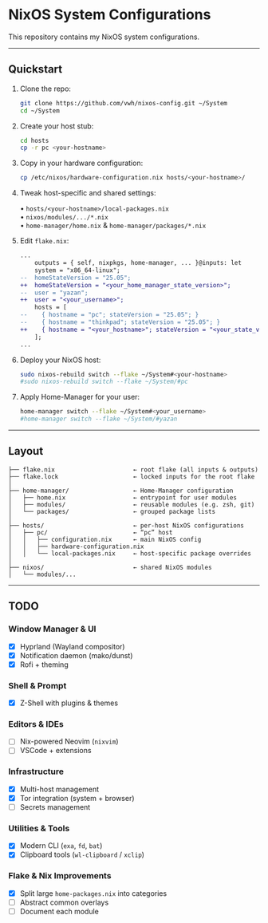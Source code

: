 # NixOS System Configurations

This repository contains my NixOS system configurations.

---

## Quickstart

1. Clone the repo:

   ```bash
   git clone https://github.com/vwh/nixos-config.git ~/System
   cd ~/System
   ```

2. Create your host stub:

   ```bash
   cd hosts
   cp -r pc <your-hostname>
   ```

3. Copy in your hardware configuration:

   ```bash
   cp /etc/nixos/hardware-configuration.nix hosts/<your-hostname>/
   ```

4. Tweak host-specific and shared settings:

   • `hosts/<your-hostname>/local-packages.nix`  
   • `nixos/modules/.../*.nix`  
   • `home-manager/home.nix` & `home-manager/packages/*.nix`

5. Edit `flake.nix`:

   ```diff
   ...
       outputs = { self, nixpkgs, home-manager, ... }@inputs: let
       system = "x86_64-linux";
   --  homeStateVersion = "25.05";
   ++  homeStateVersion = "<your_home_manager_state_version>";
   --  user = "yazan";
   ++  user = "<your_username>";
       hosts = [
   --    { hostname = "pc"; stateVersion = "25.05"; }
   --    { hostname = "thinkpad"; stateVersion = "25.05"; }
   ++    { hostname = "<your_hostname>"; stateVersion = "<your_state_version>"; }
       ];
   ...
   ```

6. Deploy your NixOS host:

   ```bash
   sudo nixos-rebuild switch --flake ~/System#<your-hostname>
   #sudo nixos-rebuild switch --flake ~/System/#pc
   ```

7. Apply Home-Manager for your user:

   ```bash
   home-manager switch --flake ~/System#<your_username>
   #home-manager switch --flake ~/System/#yazan
   ```

---

## Layout

```text
├── flake.nix                      ← root flake (all inputs & outputs)
├── flake.lock                     ← locked inputs for the root flake
│
├── home-manager/                  ← Home-Manager configuration
│   ├── home.nix                   ← entrypoint for user modules
│   ├── modules/                   ← reusable modules (e.g. zsh, git)
│   └── packages/                  ← grouped package lists
│
├── hosts/                         ← per-host NixOS configurations
│   ├── pc/                        ← “pc” host
│   │   ├── configuration.nix      ← main NixOS config
│   │   ├── hardware-configuration.nix
│   │   └── local-packages.nix     ← host-specific package overrides
│
├── nixos/                         ← shared NixOS modules
│   └── modules/...
```

---

## TODO

### Window Manager & UI

- [x] Hyprland (Wayland compositor)
- [x] Notification daemon (mako/dunst)
- [x] Rofi + theming

### Shell & Prompt

- [x] Z-Shell with plugins & themes

### Editors & IDEs

- [ ] Nix-powered Neovim (`nixvim`)
- [ ] VSCode + extensions

### Infrastructure

- [x] Multi-host management
- [x] Tor integration (system + browser)
- [ ] Secrets management

### Utilities & Tools

- [x] Modern CLI (`exa`, `fd`, `bat`)
- [x] Clipboard tools (`wl-clipboard` / `xclip`)

### Flake & Nix Improvements

- [x] Split large `home-packages.nix` into categories
- [ ] Abstract common overlays
- [ ] Document each module
